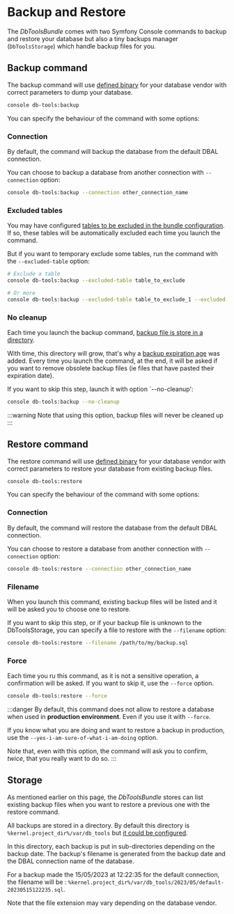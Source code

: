 # Backup and Restore

The *DbToolsBundle* comes with two Symfony Console commands to backup and restore
your database but also a tiny backups manager (`DbToolsStorage`) which handle backup
files for you.

## Backup command

The backup command will use [defined binary]('./configuration#binaries') for your database vendor with correct parameters
to dump your database.

```sh
console db-tools:backup
```
You can specify the behaviour of the command with some options:

### Connection

By default, the command will backup the database from the default DBAL connection.

You can choose to backup a database from another connection with `--connection` option:

```sh
console db-tools:backup --connection other_connection_name
```

### Excluded tables

You may have configured [tables to be excluded in the bundle configuration](./configuration#excluded-tables).
If so, these tables will be automatically excluded each time you launch the command.

But if you want to temporary exclude some tables, run the command with the `--excluded-table` option:


```sh
# Exclude a table
console db-tools:backup --excluded-table table_to_exclude

# Or more
console db-tools:backup --excluded-table table_to_exclude_1 --excluded-table table_to_exclude_2
```

### No cleanup

Each time you launch the backup command, [backup file is store in a directory](./configuration#storage-directory).

With time, this directory will grow, that's why a [backup expiration age](./configuration#storage-directory#backup-expiration-age)
was added. Every time you launch the command, at the end, it will be asked if you want to remove obsolete
backup files (ie files that have pasted their expiration date).

If you want to skip this step, launch it with option `--no-cleanup':

```sh
console db-tools:backup --no-cleanup
```

:::warning
Note that using this option, backup files will never be cleaned up
:::

## Restore command

The restore command will use [defined binary]('./configuration#binaries') for your database vendor with correct parameters
to restore your database from existing backup files.


```sh
console db-tools:restore
```

You can specify the behaviour of the command with some options:

### Connection

By default, the command will restore the database from the default DBAL connection.

You can choose to restore a database from another connection with `--connection` option:

```sh
console db-tools:restore --connection other_connection_name
```

### Filename

When you launch this command, existing backup files will be listed and it
will be asked you to choose one to restore.

If you want to skip this step, or if your backup file is unknown to the DbToolsStorage,
you can specify a file to restore with the `--filename` option:

```sh
console db-tools:restore --filename /path/to/my/backup.sql
```

### Force

Each time you ru this command, as it is not a sensitive operation, a confirmation will
be asked. If you want to skip it, use the `--force` option.

```sh
console db-tools:restore --force
```

:::danger
By default, this command does not allow to restore a database when used in **production environment**.
Even if you use it with `--force`.

If you know what you are doing and want to restore a
backup in production, use the `--yes-i-am-sure-of-what-i-am-doing` option.

Note that, even with this option, the command will ask you to confirm, *twice*, that you
really want to do so.
:::

## Storage

As mentioned earlier on this page, the *DbToolsBundle* stores can list existing backup files
when you want to restore a previous one with the restore command.

All backups are stored in a directory. By default this directory is `%kernel.project_dir%/var/db_tools`
but [it could be configured](./configuration#storage-directory).

In this directory, each backup is put in sub-directories depending on the backup date. The backup's filename
is generated from the backup date and the DBAL connection name of the database.

For a backup made the 15/05/2023 at 12:22:35 for the default connection, the filename will be :
`%kernel.project_dir%/var/db_tools/2023/05/default-20230515122235.sql`.

Note that the file extension may vary depending on the database vendor.
